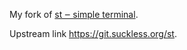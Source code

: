 My fork of [st ‒ simple terminal](https://st.suckless.org/).

Upstream link <https://git.suckless.org/st>.
